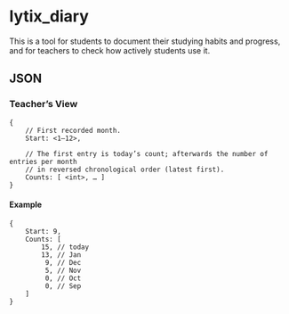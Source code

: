 # lytix\_diary

This is a tool for students to document their studying habits and progress, and for teachers to check how actively students use it.


## JSON

### Teacher’s View

```
{
	// First recorded month.
	Start: <1–12>,

	// The first entry is today’s count; afterwards the number of entries per month
	// in reversed chronological order (latest first).
	Counts: [ <int>, … ]
}
```

#### Example

```
{
	Start: 9,
	Counts: [
		15, // today
		13, // Jan
		 9, // Dec
		 5, // Nov
		 0, // Oct
		 0, // Sep
	]
}
```
